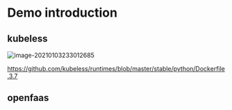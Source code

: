 # Demo introduction


## kubeless
![image-20210103233012685](https://tva1.sinaimg.cn/large/0081Kckwgy1gmaxdheistj322c0u0dnk.jpg)

https://github.com/kubeless/runtimes/blob/master/stable/python/Dockerfile.3.7


## openfaas
